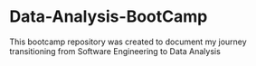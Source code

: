 # Data-Analysis-BootCamp
This bootcamp repository was created to document my journey transitioning from Software Engineering to Data Analysis
